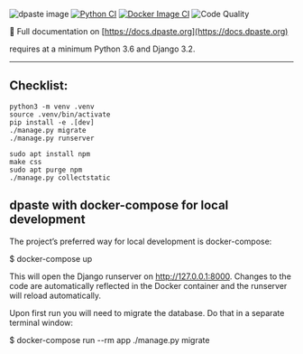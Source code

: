 ![dpaste image](https://img.shields.io/pypi/v/dpaste.svg)
[![Python CI](https://github.com/DarrenOfficial/dpaste/actions/workflows/python.yml/badge.svg)](https://github.com/DarrenOfficial/dpaste/actions/workflows/python.yml)
[![Docker Image CI](https://github.com/DarrenOfficial/dpaste/actions/workflows/docker.yml/badge.svg)](https://hub.docker.com/r/darrenofficial/dpaste)
![Code Quality](https://api.codacy.com/project/badge/Grade/185cfbe9b4b447e59a40f816c4a5ebf4)

📖 Full documentation on [https://docs.dpaste.org](https://docs.dpaste.org)

requires at a minimum Python 3.6 and Django 3.2.


-----------------


Checklist:
----------

```
python3 -m venv .venv
source .venv/bin/activate
pip install -e .[dev]
./manage.py migrate
./manage.py runserver
```

```
sudo apt install npm
make css
sudo apt purge npm
./manage.py collectstatic
```



dpaste with docker-compose for local development
-------------


The project’s preferred way for local development is docker-compose:

$ docker-compose up

This will open the Django runserver on http://127.0.0.1:8000. Changes to the code are automatically reflected in the Docker container and the runserver will reload automatically.

Upon first run you will need to migrate the database. Do that in a separate terminal window:

$ docker-compose run --rm app ./manage.py migrate
